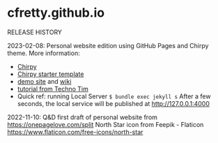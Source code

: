 # cfretty.github.io
RELEASE HISTORY 

2023-02-08: Personal website edition using GitHub Pages and Chirpy theme. More information:
- [Chirpy](https://github.com/cotes2020/jekyll-theme-chirpy)
- [Chirpy starter template](https://github.com/cotes2020/chirpy-starter/generate)
- [demo site](https://chirpy.cotes.page/posts/getting-started/#upgrading) and [wiki](https://github.com/cotes2020/jekyll-theme-chirpy/wiki)
- [tutorial from Techno Tim](https://docs.technotim.live/posts/jekyll-docs-site/)
- Quick ref: running Local Server
`$ bundle exec jekyll s`
After a few seconds, the local service will be published at http://127.0.0.1:4000

2022-11-10: Q&D first draft of personal website from https://onepagelove.com/split
North Star icon from Feepik - Flaticon https://www.flaticon.com/free-icons/north-star

